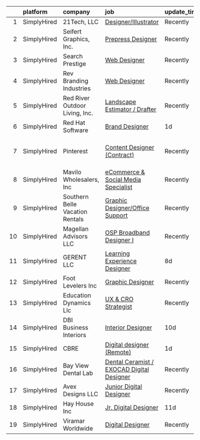 

|    | platform    | company                         | job                                                                                                                                                    | update_time   | location                      |
|---:|:------------|:--------------------------------|:-------------------------------------------------------------------------------------------------------------------------------------------------------|:--------------|:------------------------------|
|  1 | SimplyHired | 21Tech, LLC                     | [Designer/Illustrator](https://www.simplyhired.com/job/Vb30LNKJQiboFmBoXZfQrhitZdotPEN8g853G5ECGQFkqXK9le4_UA?q=digital+designer)                      | Recently      | Remote                        |
|  2 | SimplyHired | Seifert Graphics, Inc.          | [Prepress Designer](https://www.simplyhired.com/job/oz4_LyPBW8IfpH-F_Avlgkf2WyKuRXhjpYdrTp_3AHGqq80ZKRaiHg?q=digital+designer)                         | Recently      | Oriskany, NY                  |
|  3 | SimplyHired | Search Prestige                 | [Web Designer](https://www.simplyhired.com/job/O4q6Ss-DUpZgobQHaDimC0lTPJMparMcqiIx4w8Nb8RRTjoxXkKkbw?q=digital+designer)                              | Recently      | Remote                        |
|  4 | SimplyHired | Rev Branding Industries         | [Web Designer](https://www.simplyhired.com/job/MEzeC0lxPCfJsE2Tw-XiTj4x7YewVnUqrIOSQtRD_VdWy693x3AO6Q?q=digital+designer)                              | Recently      | Remote                        |
|  5 | SimplyHired | Red River Outdoor Living, Inc.  | [Landscape Estimator / Drafter](https://www.simplyhired.com/job/3FZw0I5Vdng0MfFrDbPuDx0Wby4ciLDRv9D1qafryf1OcAxpYxsqfQ?q=digital+designer)             | Recently      | Paris, TX                     |
|  6 | SimplyHired | Red Hat Software                | [Brand Designer](https://www.simplyhired.com/job/6rI2lk1lnfyPaRX-FkBb4zyFbodY2GLU6smP9lgYkBdaZB_NTwSRng?q=digital+designer)                            | 1d            | Raleigh, NC                   |
|  7 | SimplyHired | Pinterest                       | [Content Designer (Contract)](https://www.simplyhired.com/job/221ZhOtvhHuSHGF6eFcEBHrxGudEjxwkd-KsF915WyUQPRlskR9lOQ?q=digital+designer)               | Recently      | San Francisco, CA +1 location |
|  8 | SimplyHired | Mavilo Wholesalers, Inc         | [eCommerce & Social Media Specialist](https://www.simplyhired.com/job/-ifTAxPgRosG7rqdWWT3v7B0rOwEBd9qctdwr4TmhpwaqyFobaNd_w?q=digital+designer)       | Recently      | Tampa, FL                     |
|  9 | SimplyHired | Southern Belle Vacation Rentals | [Graphic Designer/Office Support](https://www.simplyhired.com/job/tN318RTqVYP6jVwUwGt3g5IXiwwJC5zotfD3wfTEH73N97rPxD0bKA?q=digital+designer)           | Recently      | Tybee Island, GA              |
| 10 | SimplyHired | Magellan Advisors LLC           | [OSP Broadband Designer I](https://www.simplyhired.com/job/ciuxo51gbko7GffD52DKo4UpAg6AQGeZqyURjzVjvA0YPEL1oa4Oqg?q=digital+designer)                  | Recently      | Kansas City, MO               |
| 11 | SimplyHired | GERENT LLC                      | [Learning Experience Designer](https://www.simplyhired.com/job/kHMyxwA_aXurHrQlnhgNIUCcVU9DqTE5gRo4znr1YFsVn2rBa6sQMw?q=digital+designer)              | 8d            | United States +1 location     |
| 12 | SimplyHired | Foot Levelers Inc               | [Graphic Designer](https://www.simplyhired.com/job/Gf18RaTDLHftcI12G55eu-g9_Rn_sHTyNe6ePoiSS0voAmRMxtg4MQ?q=digital+designer)                          | Recently      | Roanoke, VA                   |
| 13 | SimplyHired | Education Dynamics Llc          | [UX & CRO Strategist](https://www.simplyhired.com/job/O0evmjoflV_5xHqI2EbRrZYh3Zwwk5gt6QbDHPyC9Yhi-fSx3c4Z1w?q=digital+designer)                       | Recently      | Lenexa, KS                    |
| 14 | SimplyHired | DBI Business Interiors          | [Interior Designer](https://www.simplyhired.com/job/yg5Q4wUNNnBRbELRzWz5JcS7pvE_hvrDrqqwO_4c6sqd5_wtVAZfow?q=digital+designer)                         | 10d           | Lansing, MI                   |
| 15 | SimplyHired | CBRE                            | [Digital designer (Remote)](https://www.simplyhired.com/job/XYhIY_Yo3a7nw9ueZE_1R2fV2-yZF73nOHo5_iRPXtWoyToM680BXA?q=digital+designer)                 | 1d            | Rockford, IL                  |
| 16 | SimplyHired | Bay View Dental Lab             | [Dental Ceramist / EXOCAD Digital Designer](https://www.simplyhired.com/job/Rrg3GFROC5R-3X_r_jKY2MQzcNMmLfGg4A1nk1Yba1d1WCfqHOxAWg?q=digital+designer) | Recently      | Chesapeake, VA                |
| 17 | SimplyHired | Avex Designs LLC                | [Junior Digital Designer](https://www.simplyhired.com/job/-74LSMpVWwq90Q0qk7gYmaLHecG-Fj01940sPSsfvVIRck3_Oo97mg?q=digital+designer)                   | Recently      | Remote                        |
| 18 | SimplyHired | Hay House Inc                   | [Jr. Digital Designer](https://www.simplyhired.com/job/NycFTZrZXmAV-Go4cpr3XNe-mqY-gBsAEYASF5aE6d8EBwueqaMyDg?q=digital+designer)                      | 11d           | Remote                        |
| 19 | SimplyHired | Viramar Worldwide               | [Digital Designer](https://www.simplyhired.com/job/pq0zgtgAAZenVQ0Izaj0nt7Ym2Y8jnThjyAt4jxCkjTBfPXVT5-hQA?q=digital+designer)                          | Recently      | United States                 |